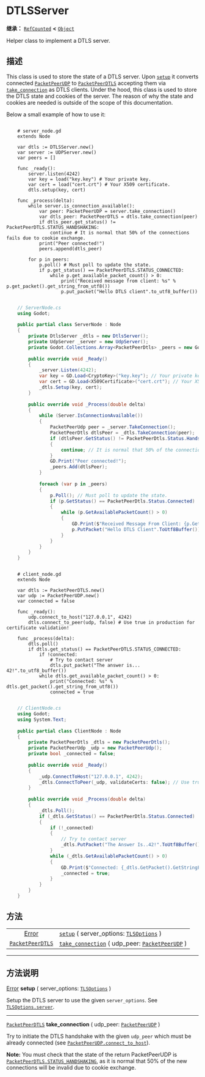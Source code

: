 <!-- ⚠ 请勿编辑本文件 ⚠ -->
<!-- 本文档使用脚本从 WeDot 引擎源码仓库生成。 -->
<!-- 生成脚本：https://github.com/WeDot-Engine/WeDot/tree/4.3/doc/tools/make_md.py； -->
<!-- 原文件：https://github.com/WeDot-Engine/WeDot/tree/4.3/doc/classes/DTLSServer.xml。 -->

<div id="_class_dtlsserver"></div>

# DTLSServer

**继承：** [`RefCounted`](class_refcounted.md) **<** [`Object`](class_object.md)

Helper class to implement a DTLS server.

## 描述

This class is used to store the state of a DTLS server. Upon [`setup`](#class_dtlsserver_method_setup) it converts connected [`PacketPeerUDP`](class_packetpeerudp.md) to [`PacketPeerDTLS`](class_packetpeerdtls.md) accepting them via [`take_connection`](#class_dtlsserver_method_take_connection) as DTLS clients. Under the hood, this class is used to store the DTLS state and cookies of the server. The reason of why the state and cookies are needed is outside of the scope of this documentation.

Below a small example of how to use it:



```gdscript

    # server_node.gd
    extends Node
    
    var dtls := DTLSServer.new()
    var server := UDPServer.new()
    var peers = []
    
    func _ready():
        server.listen(4242)
        var key = load("key.key") # Your private key.
        var cert = load("cert.crt") # Your X509 certificate.
        dtls.setup(key, cert)
    
    func _process(delta):
        while server.is_connection_available():
            var peer: PacketPeerUDP = server.take_connection()
            var dtls_peer: PacketPeerDTLS = dtls.take_connection(peer)
            if dtls_peer.get_status() != PacketPeerDTLS.STATUS_HANDSHAKING:
                continue # It is normal that 50% of the connections fails due to cookie exchange.
            print("Peer connected!")
            peers.append(dtls_peer)
    
        for p in peers:
            p.poll() # Must poll to update the state.
            if p.get_status() == PacketPeerDTLS.STATUS_CONNECTED:
                while p.get_available_packet_count() > 0:
                    print("Received message from client: %s" % p.get_packet().get_string_from_utf8())
                    p.put_packet("Hello DTLS client".to_utf8_buffer())
```

```csharp

    // ServerNode.cs
    using Godot;
    
    public partial class ServerNode : Node
    {
        private DtlsServer _dtls = new DtlsServer();
        private UdpServer _server = new UdpServer();
        private Godot.Collections.Array<PacketPeerDtls> _peers = new Godot.Collections.Array<PacketPeerDtls>();
    
        public override void _Ready()
        {
            _server.Listen(4242);
            var key = GD.Load<CryptoKey>("key.key"); // Your private key.
            var cert = GD.Load<X509Certificate>("cert.crt"); // Your X509 certificate.
            _dtls.Setup(key, cert);
        }
    
        public override void _Process(double delta)
        {
            while (Server.IsConnectionAvailable())
            {
                PacketPeerUdp peer = _server.TakeConnection();
                PacketPeerDtls dtlsPeer = _dtls.TakeConnection(peer);
                if (dtlsPeer.GetStatus() != PacketPeerDtls.Status.Handshaking)
                {
                    continue; // It is normal that 50% of the connections fails due to cookie exchange.
                }
                GD.Print("Peer connected!");
                _peers.Add(dtlsPeer);
            }
    
            foreach (var p in _peers)
            {
                p.Poll(); // Must poll to update the state.
                if (p.GetStatus() == PacketPeerDtls.Status.Connected)
                {
                    while (p.GetAvailablePacketCount() > 0)
                    {
                        GD.Print($"Received Message From Client: {p.GetPacket().GetStringFromUtf8()}");
                        p.PutPacket("Hello DTLS Client".ToUtf8Buffer());
                    }
                }
            }
        }
    }
```





```gdscript

    # client_node.gd
    extends Node
    
    var dtls := PacketPeerDTLS.new()
    var udp := PacketPeerUDP.new()
    var connected = false
    
    func _ready():
        udp.connect_to_host("127.0.0.1", 4242)
        dtls.connect_to_peer(udp, false) # Use true in production for certificate validation!
    
    func _process(delta):
        dtls.poll()
        if dtls.get_status() == PacketPeerDTLS.STATUS_CONNECTED:
            if !connected:
                # Try to contact server
                dtls.put_packet("The answer is... 42!".to_utf8_buffer())
            while dtls.get_available_packet_count() > 0:
                print("Connected: %s" % dtls.get_packet().get_string_from_utf8())
                connected = true
```

```csharp

    // ClientNode.cs
    using Godot;
    using System.Text;
    
    public partial class ClientNode : Node
    {
        private PacketPeerDtls _dtls = new PacketPeerDtls();
        private PacketPeerUdp _udp = new PacketPeerUdp();
        private bool _connected = false;
    
        public override void _Ready()
        {
            _udp.ConnectToHost("127.0.0.1", 4242);
            _dtls.ConnectToPeer(_udp, validateCerts: false); // Use true in production for certificate validation!
        }
    
        public override void _Process(double delta)
        {
            _dtls.Poll();
            if (_dtls.GetStatus() == PacketPeerDtls.Status.Connected)
            {
                if (!_connected)
                {
                    // Try to contact server
                    _dtls.PutPacket("The Answer Is..42!".ToUtf8Buffer());
                }
                while (_dtls.GetAvailablePacketCount() > 0)
                {
                    GD.Print($"Connected: {_dtls.GetPacket().GetStringFromUtf8()}");
                    _connected = true;
                }
            }
        }
    }
```











## 方法

|||
|:-:|:--|
| [Error](#enum_@globalscope_error)           | [`setup`](#class_dtlsserver_method_setup) ( server_options: [`TLSOptions`](class_tlsoptions.md) )                     |
| [`PacketPeerDTLS`](class_packetpeerdtls.md) | [`take_connection`](#class_dtlsserver_method_take_connection) ( udp_peer: [`PacketPeerUDP`](class_packetpeerudp.md) ) |

<!-- rst-class:: classref-section-separator -->

---

## 方法说明

<div id="_class_dtlsserver_method_setup"></div>

[Error](#enum_@globalscope_error) **setup** ( server_options: [`TLSOptions`](class_tlsoptions.md) )<div id="class_dtlsserver_method_setup"></div>

Setup the DTLS server to use the given `server_options`. See [`TLSOptions.server`](#class_tlsoptions_method_server).

<!-- rst-class:: classref-item-separator -->

---

<div id="_class_dtlsserver_method_take_connection"></div>

[`PacketPeerDTLS`](class_packetpeerdtls.md) **take_connection** ( udp_peer: [`PacketPeerUDP`](class_packetpeerudp.md) )<div id="class_dtlsserver_method_take_connection"></div>

Try to initiate the DTLS handshake with the given `udp_peer` which must be already connected (see [`PacketPeerUDP.connect_to_host`](#class_packetpeerudp_method_connect_to_host)).

 **Note:** You must check that the state of the return PacketPeerUDP is [`PacketPeerDTLS.STATUS_HANDSHAKING`](#class_packetpeerdtls_constant_status_handshaking), as it is normal that 50% of the new connections will be invalid due to cookie exchange.

[^virtual]: 本方法通常需要用户覆盖才能生效。
[^const]: 本方法无副作用，不会修改该实例的任何成员变量。
[^vararg]: 本方法除了能接受在此处描述的参数外，还能够继续接受任意数量的参数。
[^constructor]: 本方法用于构造某个类型。
[^static]: 调用本方法无需实例，可直接使用类名进行调用。
[^operator]: 本方法描述的是使用本类型作为左操作数的有效运算符。
[^bitfield]: 这个值是由下列位标志构成位掩码的整数。
[^void]: 无返回值。
